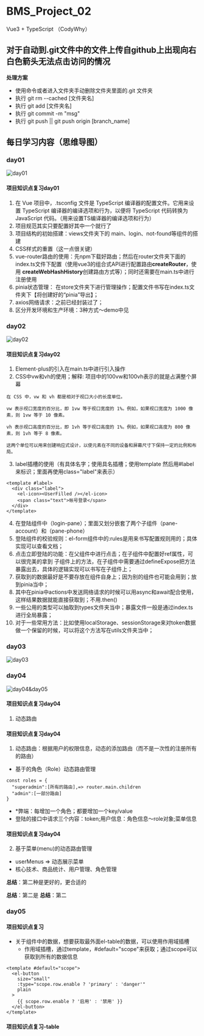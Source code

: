 # BMS_Project_02
Vue3 + TypeScript （CodyWhy）

## 对于自动到.git文件中的文件上传自github上出现向右白色箭头无法点击访问的情况
**处理方案**
- 使用命令或者进入文件夹手动删除文件夹里面的.git 文件夹
- 执行 git rm --cached [文件夹名]
- 执行 git add [文件夹名]
- 执行 git commit -m "msg"
- 执行 git push || git push origin [branch_name]

## 每日学习内容（思维导图）
### day01
![day01](./pictureOfEveryday/day01.png)

#### 项目知识点复习day01
1. 在 Vue 项目中，.tsconfig 文件是 TypeScript 编译器的配置文件。它用来设置 TypeScript 编译器的编译选项和行为，以便将 TypeScript 代码转换为 JavaScript 代码。（用来设置TS编译器的编译选项和行为）
2. 项目规范其实只要配置好其中一个就行了
3. 项目结构的初始搭建：views文件夹下的 main、login、not-found等组件的搭建
4. CSS样式的重置（这一点很关键）
5. vue-router路由的使用：先npm下载好路由；然后在router文件夹下面的index.ts文件下配置（使用vue3的组合式API进行配置路由**createRouter**，使用 **createWebHashHistory**创建路由方式等）；同时还需要在main.ts中进行注册使用
6. pinia状态管理： 在store文件夹下进行管理操作；配置文件书写在index.ts文件夹下【将创建好的“pinia”导出】；
7. axios网络请求：之前已经封装过了；
8. 区分开发环境和生产环境：3种方式～demo中见

### day02
![day02](./pictureOfEveryday/day02.png)

#### 项目知识点复习day02
1. Element-plus的引入在main.ts中进行引入操作
2. CSS中vw和vh的使用；解释: 项目中的100vw和100vh表示的就是占满整个屏幕
```
在 CSS 中，vw 和 vh 都是相对于视口大小的长度单位。

vw 表示视口宽度的百分比，即 1vw 等于视口宽度的 1%。例如，如果视口宽度为 1000 像素，则 1vw 等于 10 像素。

vh 表示视口高度的百分比，即 1vh 等于视口高度的 1%。例如，如果视口高度为 800 像素，则 1vh 等于 8 像素。

这两个单位可以用来创建响应式设计，以使元素在不同的设备和屏幕尺寸下保持一定的比例和布局。
```
3. label插槽的使用（有具体名字；使用具名插槽；使用template 然后用#label来标识；里面再使用class="label"来表示）
```
<template #label>
  <div class="label">
    <el-icon><UserFilled /></el-icon>
    <span class="text">帐号登录</span>
  </div>
</template>
```
4. 在登陆组件中（login-pane）；里面又划分嵌套了两个子组件（pane-account）和（pane-phone）
5. 登陆组件的校验规则：el-form组件中的:rules是用来书写配置规则用的；具体实现可以查看文档；
6. 点击立即登陆的功能：在父组件中进行点击；在子组件中配置好ref属性，可以很完美的拿到 <pane-account ref="accountRef" />子组件上的方法，在子组件中需要通过defineExpose把方法暴露出去，具体的逻辑实现可以书写在子组件上；
7. 获取到的数据最好是不要存放在组件自身上；因为别的组件也可能会用到；放到pinia当中；
8. 其中在pinia中actions中发送网络请求的时候可以用async和await配合使用，这样结果数据就能直接获取到；不用.then()
9. 一些公用的类型可以抽取到types文件夹当中；暴露文件一般是通过index.ts进行全局暴露；
10. 对于一些常用方法：比如使用localStorage、sessionStorage来对token数据做一个保留的时候，可以将这个方法写在utils文件夹当中；

### day03
![day03](./pictureOfEveryday/day03.png)

### day04
![day04&day05](./pictureOfEveryday/day05&day05.png)

#### 项目知识点复习day04
1. 动态路由

#### 项目知识点复习day04
1. 动态路由：根据用户的权限信息，动态的添加路由（而不是一次性的注册所有的路由）
- 基于的角色（Role）动态路由管理
```
const roles = {
  "superadmin":[所有的路由],=> router.main.children
  "admin":[一部分路由]
}
```
- *弊端：每增加一个角色；都要增加一个key/value 
- 登陆的接口中请求三个内容：token;用户信息：角色信息～role对象;菜单信息
#### 项目知识点复习day04

2. 基于菜单(menu)的动态路由管理
- userMenus => 动态展示菜单
- 核心技术、商品统计、用户管理、角色管理

**总结**：第二种是更好的，更合适的

**总结**：第二是
**总结**：第二
### day05
#### 项目知识点复习
- 关于组件中的数据，想要获取最外面el-table的数据，可以使用作用域插槽
  - 作用域插槽，通过template，#default="scope"来获取；通过scope可以获取到所有的数据信息
```
<template #default="scope">
  <el-button
    size="small"
    :type="scope.row.enable ? 'primary' : 'danger'"
    plain
  >
    {{ scope.row.enable ? '启用' : '禁用' }}
  </el-button>
</template>
```
#### 项目知识点复习-table
